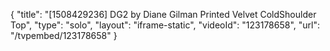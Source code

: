 {
    "title": "[1508429236] DG2 by Diane Gilman Printed Velvet ColdShoulder Top",
    "type": "solo",
    "layout": "iframe-static",
    "videoId": "123178658",
    "url": "\/tvpembed\/123178658"
}